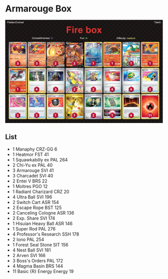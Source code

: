 # Armarouge Box

![decklist](../../!Images/Standard/5BST-PAL/Armarouge%20Box.PNG)

## List
* 1 Manaphy CRZ-GG 6
* 1 Heatmor FST 41
* 1 Squawkabilly ex PAL 264
* 2 Chi-Yu ex PAL 40
* 3 Armarouge SVI 41
* 3 Charcadet SVI 40
* 2 Entei V BRS 22
* 1 Moltres PGO 12
* 1 Radiant Charizard CRZ 20
* 4 Ultra Ball SVI 196
* 2 Switch Cart ASR 154
* 2 Escape Rope BST 125
* 2 Canceling Cologne ASR 136
* 2 Exp. Share SVI 174
* 1 Hisuian Heavy Ball ASR 146
* 1 Super Rod PAL 276
* 4 Professor's Research SSH 178
* 2 Iono PAL 254
* 1 Forest Seal Stone SIT 156
* 4 Nest Ball SVI 181
* 2 Arven SVI 166
* 3 Boss's Orders PAL 172
* 4 Magma Basin BRS 144
* 11 Basic {R} Energy Energy 19
